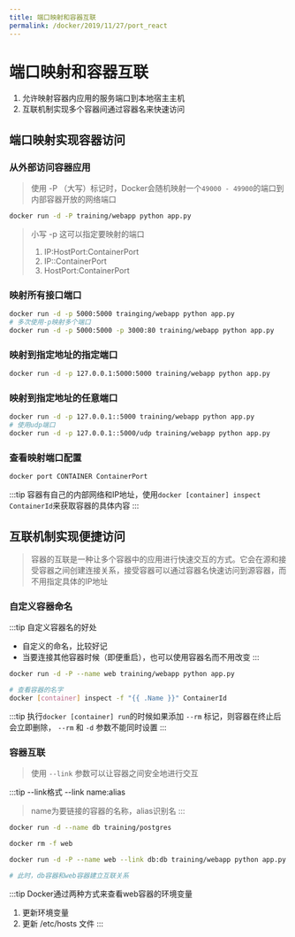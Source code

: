 ```yaml
---
title: 端口映射和容器互联
permalink: /docker/2019/11/27/port_react
---
```


# 端口映射和容器互联
1. 允许映射容器内应用的服务端口到本地宿主主机
2. 互联机制实现多个容器间通过容器名来快速访问

## 端口映射实现容器访问
### 从外部访问容器应用
> 使用 -P （大写）标记时，Docker会随机映射一个`49000 - 49900`的端口到内部容器开放的网络端口
```bash
docker run -d -P training/webapp python app.py
```
> 小写 -p 这可以指定要映射的端口
> 1. IP:HostPort:ContainerPort
> 2. IP::ContainerPort
> 3. HostPort:ContainerPort

### 映射所有接口端口
```bash
docker run -d -p 5000:5000 trainging/webapp python app.py
# 多次使用-p映射多个端口
docker run -d -p 5000:5000 -p 3000:80 training/webapp python app.py
```

### 映射到指定地址的指定端口
```bash
docker run -d -p 127.0.0.1:5000:5000 training/webapp python app.py
```

### 映射到指定地址的任意端口
```bash
docker run -d -p 127.0.0.1::5000 training/webapp python app.py
# 使用udp端口
docker run -d -p 127.0.0.1::5000/udp training/webapp python app.py
```

### 查看映射端口配置
```bash
docker port CONTAINER ContainerPort
```
:::tip
容器有自己的内部网络和IP地址，使用`docker [container] inspect ContainerId`来获取容器的具体内容
:::

## 互联机制实现便捷访问
> 容器的互联是一种让多个容器中的应用进行快速交互的方式。它会在源和接受容器之间创建连接关系，接受容器可以通过容器名快速访问到源容器，而不用指定具体的IP地址

### 自定义容器命名
:::tip 自定义容器名的好处
- 自定义的命名，比较好记
- 当要连接其他容器时候（即便重启），也可以使用容器名而不用改变
:::
```bash
docker run -d -P --name web training/webapp python app.py

# 查看容器的名字
docker [container] inspect -f "{{ .Name }}" ContainerId
```
:::tip
执行`docker [container] run`的时候如果添加 `--rm` 标记，则容器在终止后会立即删除， `--rm` 和 `-d` 参数不能同时设置
:::

### 容器互联
> 使用 `--link` 参数可以让容器之间安全地进行交互

:::tip --link格式
--link name:alias
> name为要链接的容器的名称，alias识别名
:::
```bash
docker run -d --name db training/postgres

docker rm -f web

docker run -d -P --name web --link db:db training/webapp python app.py

# 此时，db容器和web容器建立互联关系
```

:::tip
Docker通过两种方式来查看web容器的环境变量
1. 更新环境变量
2. 更新 /etc/hosts 文件
:::